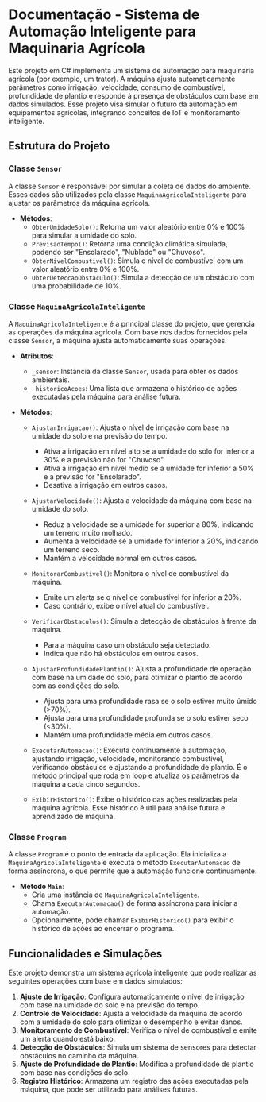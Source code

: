 # Documentação - Sistema de Automação Inteligente para Maquinaria Agrícola

Este projeto em C# implementa um sistema de automação para maquinaria agrícola (por exemplo, um trator). A máquina ajusta automaticamente parâmetros como irrigação, velocidade, consumo de combustível, profundidade de plantio e responde à presença de obstáculos com base em dados simulados. Esse projeto visa simular o futuro da automação em equipamentos agrícolas, integrando conceitos de IoT e monitoramento inteligente.

## Estrutura do Projeto

### Classe `Sensor`

A classe `Sensor` é responsável por simular a coleta de dados do ambiente. Esses dados são utilizados pela classe `MaquinaAgricolaInteligente` para ajustar os parâmetros da máquina agrícola.

- **Métodos**:
  - `ObterUmidadeSolo()`: Retorna um valor aleatório entre 0% e 100% para simular a umidade do solo.
  - `PrevisaoTempo()`: Retorna uma condição climática simulada, podendo ser "Ensolarado", "Nublado" ou "Chuvoso".
  - `ObterNivelCombustivel()`: Simula o nível de combustível com um valor aleatório entre 0% e 100%.
  - `ObterDeteccaoObstaculo()`: Simula a detecção de um obstáculo com uma probabilidade de 10%.

### Classe `MaquinaAgricolaInteligente`

A `MaquinaAgricolaInteligente` é a principal classe do projeto, que gerencia as operações da máquina agrícola. Com base nos dados fornecidos pela classe `Sensor`, a máquina ajusta automaticamente suas operações.

- **Atributos**:
  - `_sensor`: Instância da classe `Sensor`, usada para obter os dados ambientais.
  - `_historicoAcoes`: Uma lista que armazena o histórico de ações executadas pela máquina para análise futura.

- **Métodos**:

  - `AjustarIrrigacao()`: Ajusta o nível de irrigação com base na umidade do solo e na previsão do tempo.
    - Ativa a irrigação em nível alto se a umidade do solo for inferior a 30% e a previsão não for "Chuvoso".
    - Ativa a irrigação em nível médio se a umidade for inferior a 50% e a previsão for "Ensolarado".
    - Desativa a irrigação em outros casos.

  - `AjustarVelocidade()`: Ajusta a velocidade da máquina com base na umidade do solo.
    - Reduz a velocidade se a umidade for superior a 80%, indicando um terreno muito molhado.
    - Aumenta a velocidade se a umidade for inferior a 20%, indicando um terreno seco.
    - Mantém a velocidade normal em outros casos.

  - `MonitorarCombustivel()`: Monitora o nível de combustível da máquina.
    - Emite um alerta se o nível de combustível for inferior a 20%.
    - Caso contrário, exibe o nível atual do combustível.

  - `VerificarObstaculos()`: Simula a detecção de obstáculos à frente da máquina.
    - Para a máquina caso um obstáculo seja detectado.
    - Indica que não há obstáculos em outros casos.

  - `AjustarProfundidadePlantio()`: Ajusta a profundidade de operação com base na umidade do solo, para otimizar o plantio de acordo com as condições do solo.
    - Ajusta para uma profundidade rasa se o solo estiver muito úmido (>70%).
    - Ajusta para uma profundidade profunda se o solo estiver seco (<30%).
    - Mantém uma profundidade média em outros casos.

  - `ExecutarAutomacao()`: Executa continuamente a automação, ajustando irrigação, velocidade, monitorando combustível, verificando obstáculos e ajustando a profundidade de plantio. É o método principal que roda em loop e atualiza os parâmetros da máquina a cada cinco segundos.

  - `ExibirHistorico()`: Exibe o histórico das ações realizadas pela máquina agrícola. Esse histórico é útil para análise futura e aprendizado de máquina.

### Classe `Program`

A classe `Program` é o ponto de entrada da aplicação. Ela inicializa a `MaquinaAgricolaInteligente` e executa o método `ExecutarAutomacao` de forma assíncrona, o que permite que a automação funcione continuamente.

- **Método `Main`**:
  - Cria uma instância de `MaquinaAgricolaInteligente`.
  - Chama `ExecutarAutomacao()` de forma assíncrona para iniciar a automação.
  - Opcionalmente, pode chamar `ExibirHistorico()` para exibir o histórico de ações ao encerrar o programa.

## Funcionalidades e Simulações

Este projeto demonstra um sistema agrícola inteligente que pode realizar as seguintes operações com base em dados simulados:

1. **Ajuste de Irrigação**: Configura automaticamente o nível de irrigação com base na umidade do solo e na previsão do tempo.
2. **Controle de Velocidade**: Ajusta a velocidade da máquina de acordo com a umidade do solo para otimizar o desempenho e evitar danos.
3. **Monitoramento de Combustível**: Verifica o nível de combustível e emite um alerta quando está baixo.
4. **Detecção de Obstáculos**: Simula um sistema de sensores para detectar obstáculos no caminho da máquina.
5. **Ajuste de Profundidade de Plantio**: Modifica a profundidade de plantio com base nas condições do solo.
6. **Registro Histórico**: Armazena um registro das ações executadas pela máquina, que pode ser utilizado para análises futuras.
